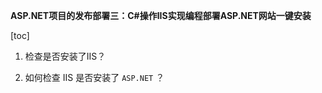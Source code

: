 **ASP.NET项目的发布部署三：C#操作IIS实现编程部署ASP.NET网站一键安装**

[toc]

1. 检查是否安装了IIS？
   
2. 如何检查 IIS 是否安装了 `ASP.NET` ？